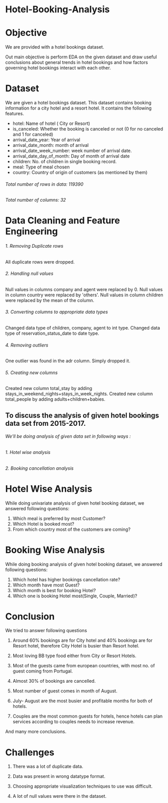 # Hotel-Booking-Analysis

# Objective
We are provided with a hotel bookings dataset.

Out main objective is perform EDA on the given dataset and draw useful conclusions about general trends in hotel bookings and how factors governing hotel bookings interact with each other.

# Dataset
We are given a hotel bookings dataset. This dataset contains booking information for a city hotel and a resort hotel. It contains the following features.

- hotel: Name of hotel ( City or Resort)
- is_canceled: Whether the booking is canceled or not (0 for no canceled and 1 for canceled)
- arrival_date_year: Year of arrival
- arrival_date_month: month of arrival
- arrival_date_week_number: week number of arrival date.
- arrival_date_day_of_month: Day of month of arrival date
- children: No. of children in single booking record.
- meal: Type of meal chosen 
- country: Country of origin of customers (as mentioned by them)

###### Total number of rows in data: 119390
###### Total number of columns: 32

# Data Cleaning and Feature Engineering
###### 1. Removing Duplicate rows
All duplicate rows were dropped.

###### 2. Handling null values
Null values in columns company and agent were replaced by 0.
Null values in column country were replaced by 'others'.
Null values in column children were replaced by the mean of the column.

###### 3. Converting columns to appropriate data types
Changed data type of children, company, agent to int type.
Changed data type of reservation_status_date to date type.

###### 4. Removing outliers
One outlier was found in the adr column. Simply dropped it.

###### 5. Creating new columns
Created new column total_stay by adding stays_in_weekend_nights+stays_in_week_nights.
Created new column total_people by adding adults+children+babies.

## To discuss the analysis of given hotel bookings data set from 2015-2017.

###### We’ll be doing analysis of given data set in following ways :

###### 1. Hotel wise analysis

###### 2. Booking cancellation analysis

# Hotel Wise Analysis
While doing univariate analysis of given hotel booking dataset, we answered following questions:

1. Which meal is preferred by most Customer?
2. Which Hotel is booked most?
3. From which country most of the customers are coming?

# Booking Wise Analysis 
While doing booking analysis of given hotel booking dataset, we answered following questions:

1. Which hotel has higher bookings cancellation rate?
2. Which month have most Guest?
3. Which month is best for booking Hotel?
4. Which one is booking Hotel most(Single, Couple, Married)?


# Conclusion
We tried to answer following questions

1. Around 60% bookings are for City hotel and 40% bookings are for Resort hotel, therefore City Hotel is busier
than Resort hotel.

2. Most loving BB type food either from City or Resort Hotels.

3. Most of the guests came from european countries, with most no. of guest coming from Portugal.

4. Almost 30% of bookings are cancelled.

5. Most number of guest comes in month of August.

6. July- August are the most busier and profitable months for both of hotels.

7. Couples are the most common guests for hotels, hence hotels can plan services according to couples needs  to increase revenue.

And many more conclusions.
# Challenges
1. There was a lot of duplicate data.

2. Data was present in wrong datatype format.

3. Choosing appropriate visualization techniques to use was difficult.

4. A lot of null values were there in the dataset.
